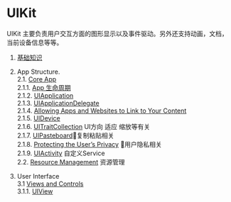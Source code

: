 # UIKit
UIKit 主要负责用户交互方面的图形显示以及事件驱动。另外还支持动画，文档，当前设备信息等等。

1. [基础知识](./基础知识.md)

2. App Structure. 
    <br />
    2.1. [Core App](https://developer.apple.com/documentation/uikit/core_app)
    <br />
        2.1.1. [App 生命周期](./App生命周期.md)  <br />
        2.1.2. [UIApplication](./UIApplication.md) <br />
        2.1.3. [UIApplicationDelegate](./UIApplicationDelegate.md) <br />
        2.1.4.  [Allowing Apps and Websites to Link to Your Content](https://developer.apple.com/documentation/uikit/core_app/allowing_apps_and_websites_to_link_to_your_content) <br />
        2.1.5.  [UIDevice](./UIDevice.md) <br />
        2.1.6. [UITraitCollection](https://developer.apple.com/documentation/uikit/uitraitcollection) UI方向 适应 缩放等有关  <br />
        2.1.7. [UIPasteboard](https://developer.apple.com/documentation/uikit/uipasteboard)复制粘贴相关  <br />
        2.1.8. [Protecting the User’s Privacy](https://developer.apple.com/documentation/uikit/core_app/protecting_the_user_s_privacy) 用户隐私相关 <br />
        2.1.9. [UIActivity](https://developer.apple.com/documentation/uikit/uiactivity) 自定义Service <br />
    2.2. [Resource Management](https://developer.apple.com/documentation/uikit/resource_management) 资源管理  <br />
        
3. User Interface  <br />
    3.1 [Views and Controls](https://developer.apple.com/documentation/uikit/views_and_controls)  <br />
        3.1.1. [UIView](./UIView.md)  <br />